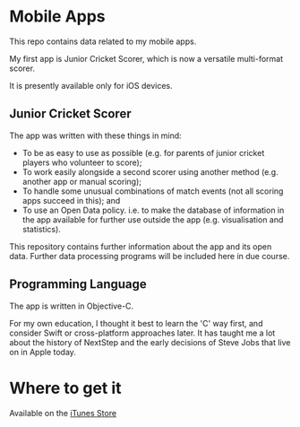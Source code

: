 # Mobile Apps

This repo contains data related to my mobile apps.

My first app is Junior Cricket Scorer, which is now a versatile multi-format scorer.  

It is presently available only for iOS devices.  

## Junior Cricket Scorer 

The app was written with these things in mind:

- To be as easy to use as possible (e.g. for parents of junior cricket players who volunteer to score); 
- To work easily alongside a second scorer using another method (e.g. another app or manual scoring);
- To handle some unusual combinations of match events (not all scoring apps succeed in this); and
- To use an Open Data policy.  i.e. to make the database of information in the app available for further use outside the app (e.g. visualisation and statistics).

This repository contains further information about the app and its open data.  Further data processing programs will be included here in due course.

## Programming Language

The app is written in Objective-C.  

For my own education, I thought it best to learn the 'C' way first, and consider Swift or cross-platform approaches later.  It has taught me a lot about the history of NextStep and the early decisions of Steve Jobs that live on in Apple today.

# Where to get it

Available on the [iTunes Store](https://apps.apple.com/us/app/match-mate/id1437125243?ls=1)

